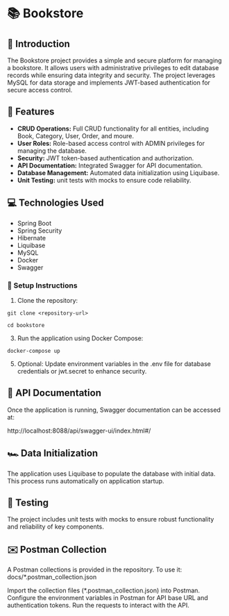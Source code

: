 # 📚 Bookstore

## 🚀 Introduction

The Bookstore project provides a simple and secure platform for managing a bookstore. It allows users with administrative privileges to edit database records while ensuring data integrity and security. The project leverages MySQL for data storage and implements JWT-based authentication for secure access control.

## 📝 Features

+ **CRUD Operations:** Full CRUD functionality for all entities, including Book, Category, User, Order, and moure.
+ **User Roles:** Role-based access control with ADMIN privileges for managing the database.
+ **Security:** JWT token-based authentication and authorization.
+ **API Documentation:** Integrated Swagger for API documentation.
+ **Database Management:** Automated data initialization using Liquibase.
+ **Unit Testing:** unit tests with mocks to ensure code reliability.

## 💻 Technologies Used

+ Spring Boot
+ Spring Security
+ Hibernate
+ Liquibase
+ MySQL
+ Docker
+ Swagger

### 💾 Setup Instructions

1. Clone the repository:
```
git clone <repository-url>
```
```
cd bookstore
```
3. Run the application using Docker Compose:
```
docker-compose up
```
5. Optional: Update environment variables in the .env file for database credentials or jwt.secret to enhance security.

## 📃 API Documentation

Once the application is running, Swagger documentation can be accessed at:

http://localhost:8088/api/swagger-ui/index.html#/

## 🏎 Data Initialization

The application uses Liquibase to populate the database with initial data. This process runs automatically on application startup.

## 🔨 Testing

The project includes unit tests with mocks to ensure robust functionality and reliability of key components.

## ✉️ Postman Collection

A Postman collections is provided in the repository. To use it:
docs/*.postman_collection.json

Import the collection files (*.postman_collection.json) into Postman.
Configure the environment variables in Postman for API base URL and authentication tokens.
Run the requests to interact with the API.

